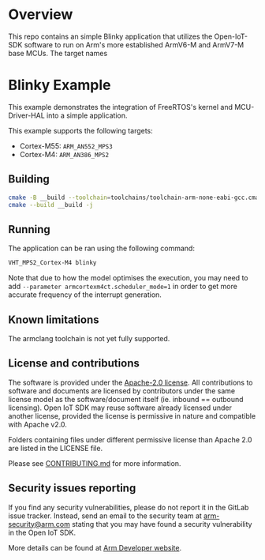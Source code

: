 # Overview

This repo contains an simple Blinky application that utilizes the Open-IoT-SDK software to run on Arm's more established ArmV6-M and ArmV7-M base MCUs.  The target names 

# Blinky Example

This example demonstrates the integration of FreeRTOS's kernel and MCU-Driver-HAL into a simple
application.

This example supports the following targets:

- Cortex-M55: `ARM_AN552_MPS3`
- Cortex-M4: `ARM_AN386_MPS2`

## Building

```sh
cmake -B __build --toolchain=toolchains/toolchain-arm-none-eabi-gcc.cmake -DCMAKE_SYSTEM_PROCESSOR=cortex-m4 -DMDH_PLATFORM=ARM_AN386_MPS2 .
cmake --build __build -j
```

## Running

The application can be ran using the following command:

```sh
VHT_MPS2_Cortex-M4 blinky
```

Note that due to how the model optimises the execution, you may need to add `--parameter armcortexm4ct.scheduler_mode=1`
in order to get more accurate frequency of the interrupt generation.

## Known limitations

The armclang toolchain is not yet fully supported.

## License and contributions

The software is provided under the [Apache-2.0 license](./LICENSE-apache-2.0.txt). All contributions to software and documents are licensed by contributors under the same license model as the software/document itself (ie. inbound == outbound licensing). Open IoT SDK may reuse software already licensed under another license, provided the license is permissive in nature and compatible with Apache v2.0.

Folders containing files under different permissive license than Apache 2.0 are listed in the LICENSE file.

Please see [CONTRIBUTING.md](CONTRIBUTING.md) for more information.

## Security issues reporting

If you find any security vulnerabilities, please do not report it in the GitLab issue tracker. Instead, send an email to the security team at arm-security@arm.com stating that you may have found a security vulnerability in the Open IoT SDK.

More details can be found at [Arm Developer website](https://developer.arm.com/support/arm-security-updates/report-security-vulnerabilities).

